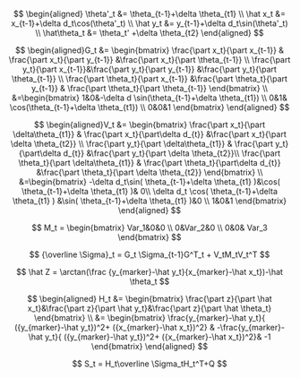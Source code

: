 $$
\begin{aligned} \theta'_t &= \theta_{t-1}+\delta \theta_{t1} \\
\hat x_t &= x_{t-1}+\delta d_t\cos(\theta'_t) \\
\hat y_t &= y_{t-1}+\delta d_t\sin(\theta'_t)  \\
\hat\theta_t &= \theta_t' +\delta \theta_{t2} 
\end{aligned}
$$

$$
\begin{aligned}G_t &= \begin{bmatrix} 
 \frac{\part x_t}{\part x_{t-1}} & \frac{\part x_t}{\part y_{t-1}} &\frac{\part x_t}{\part \theta_{t-1}} \\
\frac{\part y_t}{\part x_{t-1}}&\frac{\part y_t}{\part y_{t-1}} &\frac{\part y_t}{\part \theta_{t-1}} \\
\frac{\part \theta_t}{\part x_{t-1}} &\frac{\part \theta_t}{\part y_{t-1}} & \frac{\part \theta_t}{\part \theta_{t-1}}
\end{bmatrix} \\ 
&=\begin{bmatrix} 
1&0&-\delta d \sin(\theta_{t-1}+\delta \theta_{t1}) \\
0&1& \cos(\theta_{t-1}+\delta \theta_{t1}) \\
0&0&1
\end{bmatrix}
\end{aligned}
$$

$$
\begin{aligned}V_t &= \begin{bmatrix} 
 \frac{\part x_t}{\part \delta\theta_{t1}} & \frac{\part x_t}{\part\delta d_{t}} &\frac{\part x_t}{\part \delta \theta_{t2}} \\
 \frac{\part y_t}{\part \delta\theta_{t1}} & \frac{\part y_t}{\part\delta d_{t}} &\frac{\part y_t}{\part \delta \theta_{t2}}\\
 \frac{\part \theta_t}{\part \delta\theta_{t1}} & \frac{\part \theta_t}{\part\delta d_{t}} &\frac{\part \theta_t}{\part \delta \theta_{t2}}
\end{bmatrix} \\
&=\begin{bmatrix}
-\delta d_t\sin( \theta_{t-1}+\delta \theta_{t1} )&\cos( \theta_{t-1}+\delta \theta_{t1} )& 0\\
\delta d_t \cos( \theta_{t-1}+\delta \theta_{t1} ) &\sin( \theta_{t-1}+\delta \theta_{t1} )&0 \\
1&0&1
\end{bmatrix}
\end{aligned}
$$

$$
M_t = \begin{bmatrix} 
Var_1&0&0 \\
0&Var_2&0 \\
0&0& Var_3
\end{bmatrix}
$$

$$
{\overline \Sigma}_t = G_t \Sigma_{t-1}G^T_t + V_tM_tV_t^T
$$

$$
\hat Z = \arctan(\frac {y_{marker}-\hat y_t}{x_{marker}-\hat x_t})-\hat \theta_t
$$

$$
\begin{aligned} H_t &= \begin{bmatrix}
\frac{\part z}{\part \hat x_t}&\frac{\part z}{\part \hat y_t}&\frac{\part z}{\part \hat \theta_t}
\end{bmatrix} \\
&= 
\begin{bmatrix}
 \frac{y_{marker}-\hat y_t}{ ({y_{marker}-\hat y_t})^2+ ({x_{marker}-\hat x_t})^2} & -\frac{y_{marker}-\hat y_t}{ ({y_{marker}-\hat y_t})^2+ ({x_{marker}-\hat x_t})^2}& -1
\end{bmatrix}
\end{aligned}
$$

$$
S_t = H_t\overline \Sigma_tH_t^T+Q
$$



